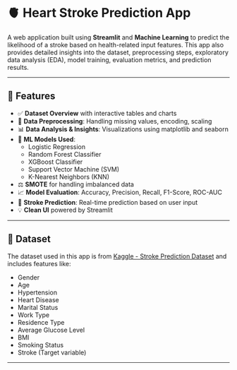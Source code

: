 # 🫀 Heart Stroke Prediction App

A web application built using **Streamlit** and **Machine Learning** to predict the likelihood of a stroke based on health-related input features. This app also provides detailed insights into the dataset, preprocessing steps, exploratory data analysis (EDA), model training, evaluation metrics, and prediction results.

---

## 🚀 Features

- ✅ **Dataset Overview** with interactive tables and charts  
- 🧹 **Data Preprocessing**: Handling missing values, encoding, scaling  
- 📊 **Data Analysis & Insights**: Visualizations using matplotlib and seaborn  
- 🤖 **ML Models Used**:  
  - Logistic Regression  
  - Random Forest Classifier  
  - XGBoost Classifier  
  - Support Vector Machine (SVM)  
  - K-Nearest Neighbors (KNN)  
- ⚖️ **SMOTE** for handling imbalanced data  
- 📈 **Model Evaluation**: Accuracy, Precision, Recall, F1-Score, ROC-AUC  
- 🧠 **Stroke Prediction**: Real-time prediction based on user input  
- 💡 **Clean UI** powered by Streamlit  

---

## 🧬 Dataset

The dataset used in this app is from [Kaggle - Stroke Prediction Dataset](https://www.kaggle.com/fedesoriano/stroke-prediction-dataset) and includes features like:

- Gender
- Age
- Hypertension
- Heart Disease
- Marital Status
- Work Type
- Residence Type
- Average Glucose Level
- BMI
- Smoking Status
- Stroke (Target variable)

---

